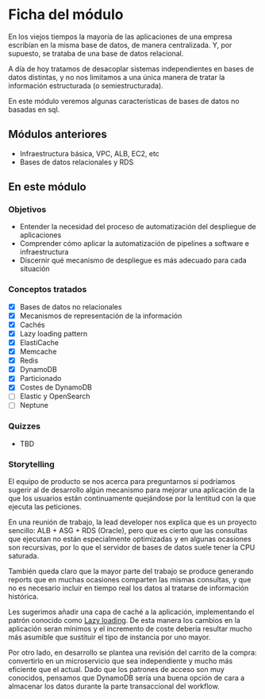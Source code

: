 # Ficha del módulo

En los viejos tiempos la mayoría de las aplicaciones de una empresa
escribían en la misma base de datos, de manera centralizada. Y, por supuesto,
se trataba de una base de datos relacional.

A día de hoy tratamos de desacoplar sistemas independientes en bases
de datos distintas, y no nos limitamos a una única manera de tratar la
información estructurada (o semiestructurada).

En este módulo veremos algunas características de bases de datos no
basadas en sql.

## Módulos anteriores

- Infraestructura básica, VPC, ALB, EC2, etc
- Bases de datos relacionales y RDS

## En este módulo

### Objetivos

* Entender la necesidad del proceso de automatización del despliegue de aplicaciones
* Comprender cómo aplicar la automatización de pipelines a software e infraestructura
* Discernir qué mecanismo de despliegue es más adecuado para cada situación

### Conceptos tratados

- [x] Bases de datos no relacionales
- [x] Mecanismos de representación de la información 
- [x] Cachés
- [x] Lazy loading pattern
- [x] ElastiCache
- [x] Memcache
- [x] Redis
- [x] DynamoDB
- [x] Particionado
- [x] Costes de DynamoDB
- [ ] Elastic y OpenSearch
- [ ] Neptune

### Quizzes

* TBD

### Storytelling

El equipo de producto se nos acerca para preguntarnos si podríamos sugerir
al de desarrollo algún mecanismo para mejorar una aplicación de la que los
usuarios están continuamente quejándose por la lentitud con la que ejecuta
las peticiones.

En una reunión de trabajo, la lead developer nos explica que es un proyecto
sencillo: ALB + ASG + RDS (Oracle), pero que es cierto que las consultas
que ejecutan no están especialmente optimizadas y en algunas ocasiones
son recursivas, por lo que el servidor de bases de datos suele tener la
CPU saturada.

También queda claro que la mayor parte del trabajo se produce generando
reports que en muchas ocasiones comparten las mismas consultas, y que no
es necesario incluir en tiempo real los datos al tratarse de información
histórica.

Les sugerimos añadir una capa de caché a la aplicación, implementando
el patrón conocido como [Lazy loading](https://docs.aws.amazon.com/AmazonElastiCache/latest/mem-ug/Strategies.html#Strategies.LazyLoading). De esta manera los
cambios en la aplicación seran mínimos y el incremento de coste debería resultar
mucho más asumible que sustituir el tipo de instancia por uno mayor.

Por otro lado, en desarrollo se plantea una revisión del carrito de la compra: convertirlo en un microservicio que sea independiente y mucho más eficiente que el actual. Dado que los patrones de acceso son muy conocidos, pensamos que DynamoDB sería una buena opción de cara a almacenar los datos durante la parte transaccional del workflow.
